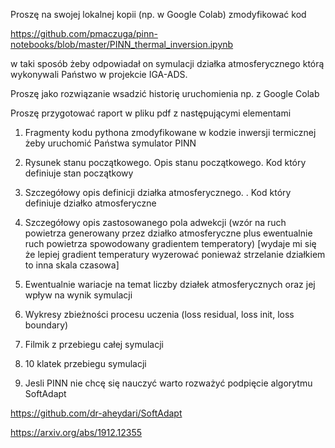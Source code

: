 Proszę na swojej lokalnej kopii (np. w Google Colab) zmodyfikować kod

https://github.com/pmaczuga/pinn-notebooks/blob/master/PINN_thermal_inversion.ipynb

w taki sposób żeby odpowiadał on symulacji działka atmosferycznego którą wykonywali Państwo w projekcie IGA-ADS.

Proszę jako rozwiązanie wsadzić historię uruchomienia np. z Google Colab

Proszę przygotować raport w pliku pdf z następującymi elementami

1. Fragmenty kodu pythona zmodyfikowane w kodzie inwersji termicznej żeby uruchomić Państwa symulator PINN

2. Rysunek stanu początkowego. Opis stanu początkowego. Kod który definiuje stan początkowy

3. Szczegółowy opis definicji działka atmosferycznego. . Kod który definiuje działko atmosferyczne

4. Szczegółowy opis zastosowanego pola adwekcji (wzór na ruch powietrza generowany przez działko atmosferyczne plus ewentualnie ruch powietrza spowodowany gradientem temperatory) [wydaje mi się że lepiej gradient temperatury wyzerować ponieważ strzelanie działkiem to inna skala czasowa]

5. Ewentualnie wariacje na temat liczby działek atmosferycznych oraz jej wpływ na wynik symulacji

6. Wykresy zbieżności procesu uczenia (loss residual, loss init, loss boundary)

7. Filmik z przebiegu całej symulacji

8. 10 klatek przebiegu symulacji

9. Jesli PINN nie chcę się nauczyć warto rozważyć podpięcie algorytmu SoftAdapt

https://github.com/dr-aheydari/SoftAdapt

https://arxiv.org/abs/1912.12355
